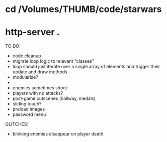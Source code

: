 # cd /Volumes/THUMB/code/starwars
# http-server .

TO DO:
- code cleanup
- migrate loop logic to relevant "classes"
- loop should just iterate over a single array of elements and trigger their update and draw methods
- modularize?
-
- enemies sometimes shoot
- players with no attacks?
- post-game cutscenes (hallway, medals)
- sliding touch?
- preload images
- password menu

GLITCHES:
- blinking enemies disappear on player death